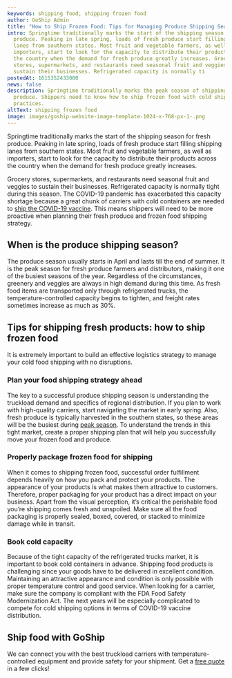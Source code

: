 ```yaml
---
keywords: shipping food, shipping frozen food
author: GoShip Admin
title: "How to Ship Frozen Food: Tips for Managing Produce Shipping Season"
intro: Springtime traditionally marks the start of the shipping season for fresh
  produce. Peaking in late spring, loads of fresh produce start filling shipping
  lanes from southern states. Most fruit and vegetable farmers, as well as
  importers, start to look for the capacity to distribute their products across
  the country when the demand for fresh produce greatly increases. Grocery
  stores, supermarkets, and restaurants need seasonal fruit and veggies to
  sustain their businesses. Refrigerated capacity is normally ti
postedAt: 1615352433000
news: false
description: Springtime traditionally marks the peak season of shipping fresh
  produce. Shippers need to know how to ship frozen food with cold shipping
  practices.
altText: shipping frozen food
image: images/goship-website-image-template-1024-x-768-px-1-.png
---
```

Springtime traditionally marks the start of the shipping season for fresh produce. Peaking in late spring, loads of fresh produce start filling shipping lanes from southern states. Most fruit and vegetable farmers, as well as importers, start to look for the capacity to distribute their products across the country when the demand for fresh produce greatly increases. 

Grocery stores, supermarkets, and restaurants need seasonal fruit and veggies to sustain their businesses. Refrigerated capacity is normally tight during this season. The COVID-19 pandemic has exacerbated this capacity shortage because a great chunk of carriers with cold containers are needed to [ship the COVID-19 vaccine](https://www.plslogistics.com/blog/preparing-supply-chain-networks-for-vaccine-transportation). This means shippers will need to be more proactive when planning their fresh produce and frozen food shipping strategy.

## When is the produce shipping season?

The produce season usually starts in April and lasts till the end of summer. It is the peak season for fresh produce farmers and distributors, making it one of the busiest seasons of the year. Regardless of the circumstances, greenery and veggies are always in high demand during this time. As fresh food items are transported only through refrigerated trucks, the temperature-controlled capacity begins to tighten, and freight rates sometimes increase as much as 30%.

## Tips for shipping fresh products: how to ship frozen food

It is extremely important to build an effective logistics strategy to manage your cold food shipping with no disruptions. 

### Plan your food shipping strategy ahead

The key to a successful produce shipping season is understanding the truckload demand and specifics of regional distribution. If you plan to work with high-quality carriers, start navigating the market in early spring. Also, fresh produce is typically harvested in the southern states, so these areas will be the busiest during [peak season](https://www.goship.com/posts/preparing-for-peak-season-shipping). To understand the trends in this tight market, create a proper shipping plan that will help you successfully move your frozen food and produce.

### Properly package frozen food for shipping

When it comes to shipping frozen food, successful order fulfillment depends heavily on how you pack and protect your products. The appearance of your products is what makes them attractive to customers. Therefore, proper packaging for your product has a direct impact on your business. Apart from the visual perception, it’s critical the perishable food you’re shipping comes fresh and unspoiled. Make sure all the food packaging is properly sealed, boxed, covered, or stacked to minimize damage while in transit.

### Book cold capacity

Because of the tight capacity of the refrigerated trucks market, it is important to book cold containers in advance. Shipping food products is challenging since your goods have to be delivered in excellent condition. Maintaining an attractive appearance and condition is only possible with proper temperature control and good service. When looking for a carrier, make sure the company is compliant with the FDA Food Safety Modernization Act. The next years will be especially complicated to compete for cold shipping options in terms of COVID-19 vaccine distribution.

## Ship food with GoShip

We can connect you with the best truckload carriers with temperature-controlled equipment and provide safety for your shipment. Get a [free quote](https://www.goship.com/) in a few clicks!